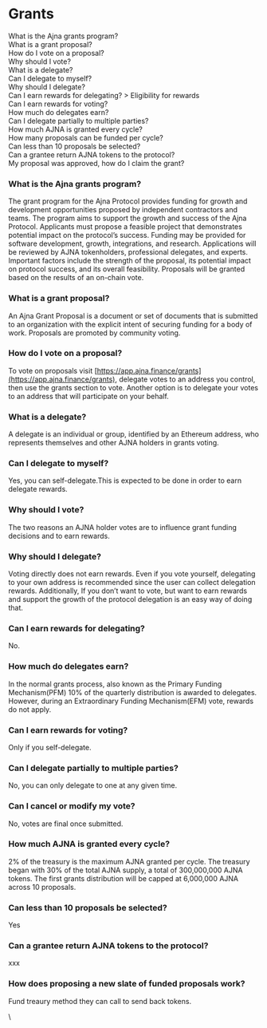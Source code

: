 # Grants

What is the Ajna grants program?\
What is a grant proposal?\
How do I vote on a proposal?\
Why should I vote?\
What is a delegate?\
Can I delegate to myself?\
Why should I delegate?\
Can I earn rewards for delegating? > Eligibility for rewards \
Can I earn rewards for voting?\
How much do delegates earn?\
Can I delegate partially to multiple parties?\
How much AJNA is granted every cycle?\
How many proposals can be funded per cycle?\
Can less than 10 proposals be selected?\
Can a grantee return AJNA tokens to the protocol?\
My proposal was approved, how do I claim the grant?

### What is the Ajna grants program?

The grant program for the Ajna Protocol provides funding for growth and development opportunities proposed by independent contractors and teams. The program aims to support the growth and success of the Ajna Protocol. Applicants must propose a feasible project that demonstrates potential impact on the protocol’s success. Funding may be provided for software development, growth, integrations, and research. Applications will be reviewed by AJNA tokenholders, professional delegates, and experts. Important factors include the strength of the proposal, its potential impact on protocol success, and its overall feasibility. Proposals will be granted based on the results of an on-chain vote.

### What is a grant proposal?

An Ajna Grant Proposal is a document or set of documents that is submitted to an organization with the explicit intent of securing funding for a body of work. Proposals are promoted by community voting.

### How do I vote on a proposal?

To vote on proposals visit [https://app.ajna.finance/grants](https://app.ajna.finance/grants), delegate votes to an address you control, then use the grants section to vote. Another option is to delegate your votes to an address that will participate on your behalf.

### What is a delegate?

A delegate is an individual or group, identified by an Ethereum address, who represents themselves and other AJNA holders in grants voting.

### Can I delegate to myself?

Yes, you can self-delegate.This is expected to be done in order to earn delegate rewards.

### Why should I vote?

The two reasons an AJNA holder votes are to influence grant funding decisions and to earn rewards.

### Why should I delegate?

Voting directly does not earn rewards. Even if you vote yourself, delegating to your own address is recommended since the user can collect delegation rewards. Additionally, If you don’t want to vote, but want to earn rewards and support the growth of the protocol delegation is an easy way of doing that.

### Can I earn rewards for delegating?

No.

### How much do delegates earn?

In the normal grants process, also known as the Primary Funding Mechanism(PFM) 10% of the quarterly distribution is awarded to delegates. However, during an Extraordinary Funding Mechanism(EFM) vote, rewards do not apply.

### Can I earn rewards for voting?

Only if you self-delegate.

### Can I delegate partially to multiple parties?

No, you can only delegate to one at any given time.

### Can I cancel or modify my vote?

No, votes are final once submitted.

### How much AJNA is granted every cycle?

2% of the treasury is the maximum AJNA granted per cycle. The treasury began with 30% of the total AJNA supply, a total of 300,000,000 AJNA tokens. The first grants distribution will be capped at 6,000,000 AJNA across 10 proposals.

### Can less than 10 proposals be selected?

Yes

### Can a grantee return AJNA tokens to the protocol?

xxx

### How does proposing a new slate of funded proposals work?

Fund treaury method they can call to send back tokens.

\
